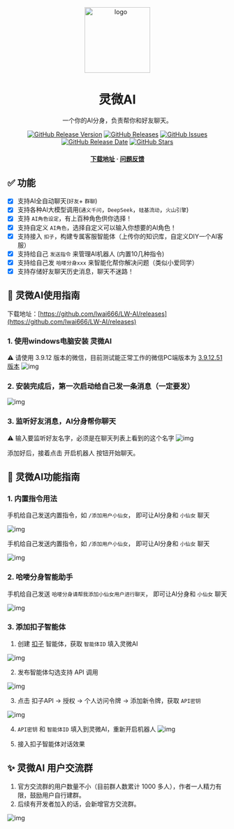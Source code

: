 <div align="center">
  <img src="https://github.com/lwai666/LW-AI/blob/main/resources/logo.png" alt="logo" width="150" height="auto" />
  <h1>灵微AI</h1>
  <p>一个你的AI分身，负责帮你和好友聊天。</p>

[![GitHub Release Version](https://img.shields.io/github/v/tag/lwai666/LW-AI)](https://github.com/lwai666/LW-AI/releases)
[![GitHub Releases](https://img.shields.io/github/downloads/lwai666/LW-AI/total.svg)](https://github.com/lwai666/LW-AI/releases)
[![GitHub Issues](https://img.shields.io/github/issues/lwai666/LW-AI)](https://github.com/lwai666/LW-AI/issues)
[![GitHub Release Date](https://img.shields.io/github/release-date/lwai666/LW-AI)](https://github.com/lwai666/LW-AI/releases)
[![GitHub Stars](https://img.shields.io/github/stars/lwai666/LW-AI)](https://github.com/lwai666/LW-AI/stargazers)

  <h4>
    <a href="https://github.com/lwai666/LW-AI/releases">下载地址</a>
    <span> · </span>
    <a href="https://github.com/lwai666/LW-AI/issues">问题反馈</a>
  </h4>
</div>


## ✅ 功能

- [x] 支持AI全自动聊天(`好友`+ `群聊`)
- [x] 支持各种AI大模型调用(`通义千问`，`DeepSeek`，`硅基流动`，`火山引擎`)
- [x] 支持 `AI角色设定`，有上百种角色供你选择！
- [x] 支持自定义 `AI角色`，选择自定义可以输入你想要的AI角色！
- [x] 支持接入 `扣子`，构建专属客服智能体（上传你的知识库，自定义DIY一个AI客服）
- [x] 支持给自己 `发送指令` 来管理AI机器人 (内置10几种指令)
- [x] 支持给自己发 `哈喽分身xxx` 来智能化帮你解决问题（类似小爱同学）
- [x] 支持存储好友聊天历史消息，聊天不迷路！

## 🎉 灵微AI使用指南

下载地址：[https://github.com/lwai666/LW-AI/releases](https://github.com/lwai666/LW-AI/releases)

### 1. 使用windows电脑安装 灵微AI

⚠️ 请使用 3.9.12 版本的微信，目前测试能正常工作的微信PC端版本为 [3.9.12.51版本](https://windows.weixin.qq.com/?lang=zh_CN)
![img](https://github.com/lwai666/LW-AI/blob/main/resources/1.png?raw=true)


### 2. 安装完成后，第一次启动给自己发一条消息（一定要发）
![img](https://github.com/lwai666/LW-AI/blob/main/resources/2.png?raw=true)


### 3. 监听好友消息，AI分身帮你聊天
⚠️ 输入要监听好友名字，必须是在聊天列表上看到的这个名字
![img](https://github.com/lwai666/LW-AI/blob/main/resources/3.png?raw=true)

添加好后，接着点击 开启机器人 按钮开始聊天。


## 🚀 灵微AI功能指南

### 1. 内置指令用法

手机给自己发送内置指令，如 `/添加用户小仙女`， 即可让AI分身和 `小仙女` 聊天

![img](https://github.com/lwai666/LW-AI/blob/main/resources/4.png?raw=true)

手机给自己发送内置指令，如 `/添加用户小仙女`， 即可让AI分身和 `小仙女` 聊天

![img](https://github.com/lwai666/LW-AI/blob/main/resources/5.png?raw=true)


### 2. 哈喽分身智能助手

手机给自己发送 `哈喽分身请帮我添加小仙女用户进行聊天`， 即可让AI分身和 `小仙女` 聊天

![img](https://github.com/lwai666/LW-AI/blob/main/resources/6.png?raw=true)


### 3. 添加扣子智能体

1.  创建 [扣子](https://www.coze.cn/) 智能体，获取 `智能体ID` 填入灵微AI

![img](https://github.com/lwai666/LW-AI/blob/main/resources/coze_1.png?raw=true)

2. 发布智能体勾选支持 API 调用

![img](https://github.com/lwai666/LW-AI/blob/main/resources/coze_2.png?raw=true)

3. 点击 扣子API -> 授权 -> 个人访问令牌 -> 添加新令牌，获取 `API密钥` 

![img](https://github.com/lwai666/LW-AI/blob/main/resources/coze_3.png?raw=true)


4. `API密钥` 和 `智能体ID` 填入到灵微AI，重新开启机器人
![img](https://github.com/lwai666/LW-AI/blob/main/resources/coze_4.png?raw=true)


4. 接入扣子智能体对话效果




## ✨ 灵微AI 用户交流群

1. 官方交流群的用户数量不小（目前群人数累计 1000 多人），作者一人精力有限，鼓励用户自行建群。
2. 后续有开发者加入的话，会新增官方交流群。

![img](https://github.com/lwai666/LW-AI/blob/main/resources/wx.png?raw=true)

